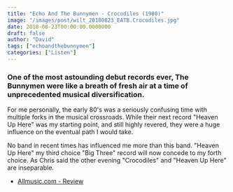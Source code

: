 ```yaml
---
title: "Echo And The Bunnymen - Crocodiles (1980)"
image: "/images/post/wilt_20180823_EATB.Crocodiles.jpg"
date: 2018-08-23T00:00:00.0000000
draft: false
author: "David"
tags: ["echoandthebunnymen"]
categories: ["Listen"]
---
```

### One of the most astounding debut records ever, The Bunnymen were like a breath of fresh air at a time of unprecedented musical diversification.  
  
For me personally, the early 80's was a seriously confusing time with multiple forks in the musical crossroads. While their next record "Heaven Up Here" was my starting point, and still highly revered, they were a huge influence on the eventual path I would take.  
  
No band in recent times has influenced me more than this band. "Heaven Up Here" my third choice "Big Three" record will now concede to my forth choice. As Chris said the other evening "Crocodiles" and "Heaven Up Here" are inseparable. 

-  [Allmusic.com - Review](https://www.allmusic.com/album/crocodiles-mw0000651784)